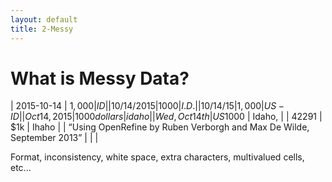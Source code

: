 ```yaml
---
layout: default
title: 2-Messy
---
```


# What is Messy Data?

| 2015-10-14 | $1,000 | ID |
| 10/14/2015 | 1000 | I.D. |
| 10/14/15 | 1,000 | US-ID |
| Oct 14, 2015 | 1000 dollars | idaho |
| Wed, Oct 14th | US$1000 | Idaho, |
| 42291 | $1k | Ihaho |
| “Using OpenRefine by Ruben Verborgh and Max De Wilde, September 2013” | | |

Format, inconsistency, white space, extra characters, multivalued cells, etc...
 

